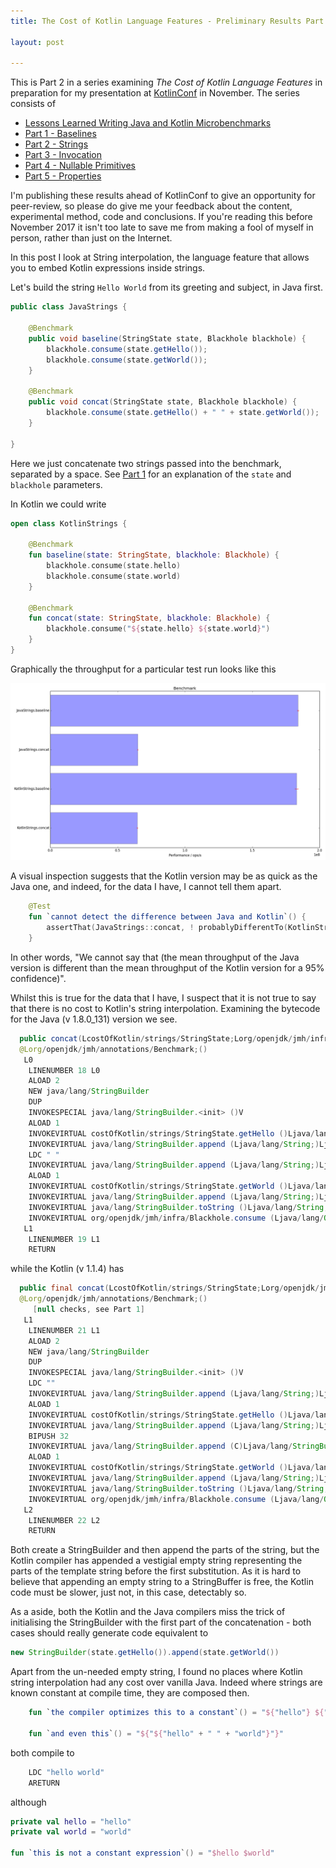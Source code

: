 ```yaml
---
title: The Cost of Kotlin Language Features - Preliminary Results Part 2 - Strings

layout: post

---
```

This is Part 2 in a series examining *The Cost of Kotlin Language Features* in preparation for my presentation at [KotlinConf](http://kotlinconf.com) in November. The series consists of 

* [Lessons Learned Writing Java and Kotlin Microbenchmarks](benchmarks.html)
* [Part 1 - Baselines](cost-of-kotlin-preliminary-results-part1-baselines.html)
* [Part 2 - Strings](cost-of-kotlin-preliminary-results-part2-strings.html)
* [Part 3 - Invocation](cost-of-kotlin-preliminary-results-part3-invocation.html)
* [Part 4 - Nullable Primitives](cost-of-kotlin-preliminary-results-part-4-nullable-primitives.html)
* [Part 5 - Properties](cost-of-kotlin-preliminary-results-part-5-properties.html)


I'm publishing these results ahead of KotlinConf to give an opportunity for peer-review, so please do give me your feedback about the content, experimental method, code and conclusions. If you're reading this before November 2017 it isn't too late to save me from making a fool of myself in person, rather than just on the Internet.
 
In this post I look at String interpolation, the language feature that allows you to embed Kotlin expressions inside strings. 

Let's build the string `Hello World` from its greeting and subject, in Java first.

```java
public class JavaStrings {

    @Benchmark
    public void baseline(StringState state, Blackhole blackhole) {
        blackhole.consume(state.getHello());
        blackhole.consume(state.getWorld());
    }

    @Benchmark
    public void concat(StringState state, Blackhole blackhole) {
        blackhole.consume(state.getHello() + " " + state.getWorld());
    }

}
```

Here we just concatenate two strings passed into the benchmark, separated by a space. See [Part 1](2017-10-08-cost-of-kotlin-preliminary-results-part1-baselines.html) for an explanation of the `state` and `blackhole` parameters.

In Kotlin we could write

```kotlin
open class KotlinStrings {

    @Benchmark
    fun baseline(state: StringState, blackhole: Blackhole) {
        blackhole.consume(state.hello)
        blackhole.consume(state.world)
    }

    @Benchmark
    fun concat(state: StringState, blackhole: Blackhole) {
        blackhole.consume("${state.hello} ${state.world}")
    }
}
```

Graphically the throughput for a particular test run looks like this

![A Sample Strings Run](assets/strings-f1-w10-m500-run2.png)

A visual inspection suggests that the Kotlin version may be as quick as the Java one, and indeed, for the data I have, I cannot tell them apart.

```kotlin
    @Test
    fun `cannot detect the difference between Java and Kotlin`() {
        assertThat(JavaStrings::concat, ! probablyDifferentTo(KotlinStrings::concat))
    }
```

In other words, "We cannot say that (the mean throughput of the Java version is different than the mean throughput of the Kotlin version for a 95% confidence)".

Whilst this is true for the data that I have, I suspect that it is not true to say that there is no cost to Kotlin's string interpolation. Examining the bytecode for the Java (v 1.8.0_131) version we see.

```java
  public concat(LcostOfKotlin/strings/StringState;Lorg/openjdk/jmh/infra/Blackhole;)V
  @Lorg/openjdk/jmh/annotations/Benchmark;()
   L0
    LINENUMBER 18 L0
    ALOAD 2
    NEW java/lang/StringBuilder
    DUP
    INVOKESPECIAL java/lang/StringBuilder.<init> ()V
    ALOAD 1
    INVOKEVIRTUAL costOfKotlin/strings/StringState.getHello ()Ljava/lang/String;
    INVOKEVIRTUAL java/lang/StringBuilder.append (Ljava/lang/String;)Ljava/lang/StringBuilder;
    LDC " "
    INVOKEVIRTUAL java/lang/StringBuilder.append (Ljava/lang/String;)Ljava/lang/StringBuilder;
    ALOAD 1
    INVOKEVIRTUAL costOfKotlin/strings/StringState.getWorld ()Ljava/lang/String;
    INVOKEVIRTUAL java/lang/StringBuilder.append (Ljava/lang/String;)Ljava/lang/StringBuilder;
    INVOKEVIRTUAL java/lang/StringBuilder.toString ()Ljava/lang/String;
    INVOKEVIRTUAL org/openjdk/jmh/infra/Blackhole.consume (Ljava/lang/Object;)V
   L1
    LINENUMBER 19 L1
    RETURN
```

while the Kotlin (v 1.1.4) has

```java
  public final concat(LcostOfKotlin/strings/StringState;Lorg/openjdk/jmh/infra/Blackhole;)V
  @Lorg/openjdk/jmh/annotations/Benchmark;()
     [null checks, see Part 1]
   L1
    LINENUMBER 21 L1
    ALOAD 2
    NEW java/lang/StringBuilder
    DUP
    INVOKESPECIAL java/lang/StringBuilder.<init> ()V
    LDC ""
    INVOKEVIRTUAL java/lang/StringBuilder.append (Ljava/lang/String;)Ljava/lang/StringBuilder;
    ALOAD 1
    INVOKEVIRTUAL costOfKotlin/strings/StringState.getHello ()Ljava/lang/String;
    INVOKEVIRTUAL java/lang/StringBuilder.append (Ljava/lang/String;)Ljava/lang/StringBuilder;
    BIPUSH 32
    INVOKEVIRTUAL java/lang/StringBuilder.append (C)Ljava/lang/StringBuilder;
    ALOAD 1
    INVOKEVIRTUAL costOfKotlin/strings/StringState.getWorld ()Ljava/lang/String;
    INVOKEVIRTUAL java/lang/StringBuilder.append (Ljava/lang/String;)Ljava/lang/StringBuilder;
    INVOKEVIRTUAL java/lang/StringBuilder.toString ()Ljava/lang/String;
    INVOKEVIRTUAL org/openjdk/jmh/infra/Blackhole.consume (Ljava/lang/Object;)V
   L2
    LINENUMBER 22 L2
    RETURN
```

Both create a StringBuilder and then append the parts of the string, but the Kotlin compiler has appended a vestigial empty string representing the parts of the template string before the first substitution. As it is hard to believe that appending an empty string to a StringBuffer is free, the Kotlin code must be slower, just not, in this case, detectably so.

As a aside, both the Kotlin and the Java compilers miss the trick of initialising the StringBuilder with the first part of the concatenation - both cases should really generate code equivalent to  

```java
new StringBuilder(state.getHello()).append(state.getWorld())
``` 

Apart from the un-needed empty string, I found no places where Kotlin string interpolation had any cost over vanilla Java. Indeed where strings are known constant at compile time, they are composed then.

```kotlin
    fun `the compiler optimizes this to a constant`() = "${"hello"} ${"world"}"

    fun `and even this`() = "${"${"hello" + " " + "world"}"}"
``` 

both compile to 

```java
    LDC "hello world"
    ARETURN
```

although 

```kotlin
private val hello = "hello"
private val world = "world"

fun `this is not a constant expression`() = "$hello $world"
```




  



